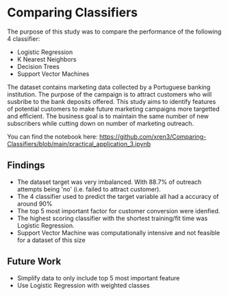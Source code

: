 # Comparing Classifiers
The purpose of this study was to compare the performance of the following 4 classifier:
- Logistic Regression
- K Nearest Neighbors
- Decision Trees
- Support Vector Machines

The dataset contains marketing data collected by a Portuguese banking institution. The purpose of the campaign is to attract customers who will susbribe to the bank deposits offered. This study aims to identify features of potential customers to make future marketing campaigns more targetted and efficient. The business goal is to maintain the same number of new subscribers while cutting down on number of marketing outreach.

You can find the notebook here: https://github.com/xren3/Comparing-Classifiers/blob/main/practical_application_3.ipynb

## Findings
- The dataset target was very imbalanced. With 88.7% of outreach attempts being 'no' (i.e. failed to attract customer).
- The 4 classifier used to predict the target variable all had a accuracy of around 90%
- The top 5 most important factor for customer conversion were idenfied.
- The highest scoring classifier with the shortest training/fit time was Logistic Regression.
- Support Vector Machine was computationally intensive and not feasible for a dataset of this size

## Future Work
- Simplify data to only include top 5 most important feature
- Use Logistic Regression with weighted classes
